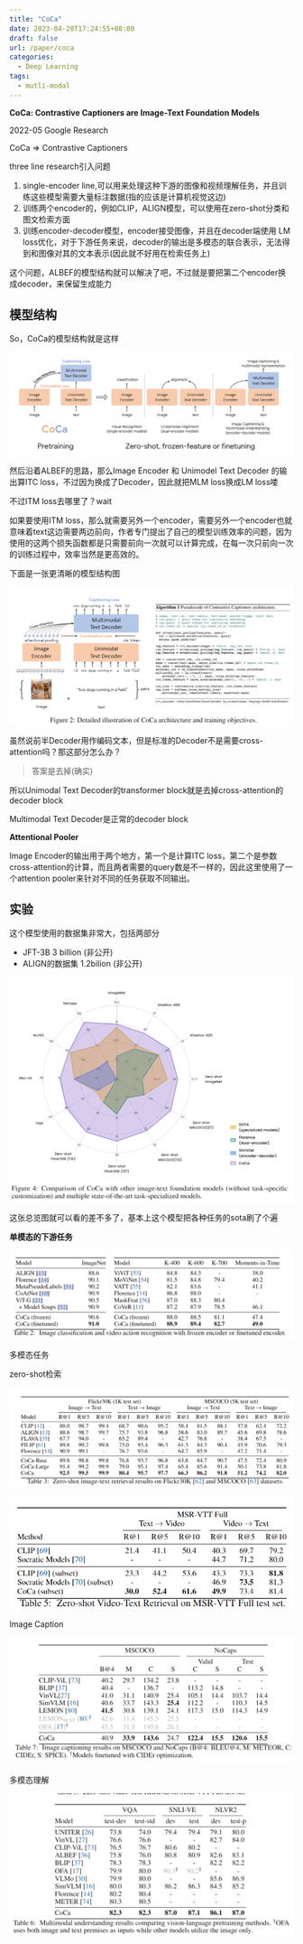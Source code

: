 ```yaml
---
title: "CoCa"
date: 2023-04-20T17:24:55+08:00
draft: false
url: /paper/coca
categories:
  - Deep Learning
tags:
  - mutli-modal
---
```


**CoCa: Contrastive Captioners are Image-Text Foundation Models**

2022-05 Google Research

CoCa => Contrastive Captioners

three line research引入问题

1. single-encoder line,可以用来处理这种下游的图像和视频理解任务，并且训练这些模型需要大量标注数据(指的应该是计算机视觉这边)
2. 训练两个encoder的，例如CLIP，ALIGN模型，可以使用在zero-shot分类和图文检索方面
3. 训练encoder-decoder模型，encoder接受图像，并且在decoder端使用 LM loss优化，对于下游任务来说，decoder的输出是多模态的联合表示，无法得到和图像对其的文本表示(因此就不好用在检索任务上)

这个问题，ALBEF的模型结构就可以解决了吧，不过就是要把第二个encoder换成decoder，来保留生成能力

## 模型结构

So，CoCa的模型结构就是这样

![image-20230224164849872](image-20230224164849872.png)

然后沿着ALBEF的思路，那么Image Encoder 和 Unimodel Text Decoder 的输出算ITC loss，不过因为换成了Decoder，因此就把MLM loss换成LM loss喽

不过ITM loss去哪里了？wait

如果要使用ITM loss，那么就需要另外一个encoder，需要另外一个encoder也就意味着text这边需要两边前向，作者专门提出了自己的模型训练效率的问题，因为使用的这两个损失函数都是只需要前向一次就可以计算完成，在每一次只前向一次的训练过程中，效率当然是更高效的。

下面是一张更清晰的模型结构图

![image-20230224170013434](image-20230224170013434.png)

虽然说前半Decoder用作编码文本，但是标准的Decoder不是需要cross-attention吗？那这部分怎么办？

> 答案是去掉(确实)

所以Unimodal Text Decoder的transformer block就是去掉cross-attention的decoder block

Multimodal Text Decoder是正常的decoder block

**Attentional Pooler**

Image Encoder的输出用于两个地方，第一个是计算ITC loss，第二个是参数cross-attention的计算，而且两者需要的query数是不一样的，因此这里使用了一个attention pooler来针对不同的任务获取不同输出。

## 实验

这个模型使用的数据集非常大，包括两部分

- JFT-3B 3 billion (非公开)
- ALIGN的数据集  1.2bilion (非公开)



![image-20230226143332585](image-20230226143332585.png)

这张总览图就可以看的差不多了，基本上这个模型把各种任务的sota刷了个遍

**单模态的下游任务**

![image-20230226144046949](image-20230226144046949.png)

多模态任务

zero-shot检索

![image-20230226150019862](image-20230226150019862.png)



![image-20230226150034250](image-20230226150034250.png)

Image Caption

![image-20230226150053460](image-20230226150053460.png)

多模态理解

![image-20230226145956794](image-20230226145956794.png)

